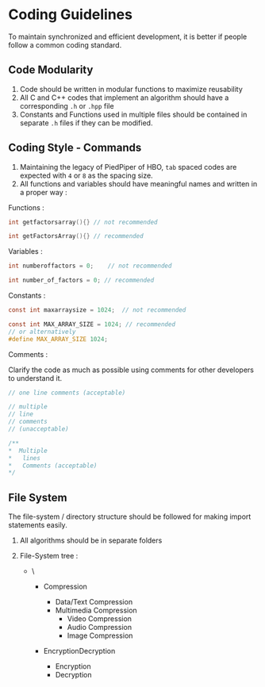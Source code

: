 # Coding Guidelines

To maintain synchronized and efficient development, it is better if people follow a common coding standard.

## Code Modularity

1. Code should be written in modular functions to maximize reusability
2. All C and C++ codes that implement an algorithm should have a corresponding `.h` or `.hpp` file
3. Constants and Functions used in multiple files should be contained in separate `.h` files if they can be modified.

## Coding Style - Commands

1. Maintaining the legacy of PiedPiper of HBO, `tab` spaced codes are expected with `4` or `8` as the spacing size.
2. All functions and variables should have meaningful names and written in a proper way :

Functions :

```c
int getfactorsarray(){} // not recommended
```

```c
int getFactorsArray(){} // recommended
```

Variables :

```c
int numberoffactors = 0;    // not recommended
```

```c
int number_of_factors = 0; // recommended
```

Constants :

```c
const int maxarraysize = 1024;  // not recommended
```

```c
const int MAX_ARRAY_SIZE = 1024; // recommended
// or alternatively
#define MAX_ARRAY_SIZE 1024;
```

Comments :

Clarify the code as much as possible using comments for other developers to understand it.

```c
// one line comments (acceptable)
```

```c
// multiple
// line
// comments
// (unacceptable)
```

```c
/**
*  Multiple
*   lines
*   Comments (acceptable)
*/
```

## File System

The file-system / directory structure should be followed for making import statements easily.

1. All algorithms should be in separate folders
2. File-System tree :

   - \

     - Compression

       - Data/Text Compression
       - Multimedia Compression
         - Video Compression
         - Audio Compression
         - Image Compression

     - EncryptionDecryption
       - Encryption
       - Decryption
